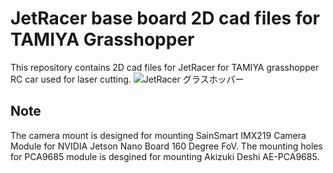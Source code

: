 # JetRacer base board 2D cad files for TAMIYA Grasshopper
This repository contains 2D cad files for JetRacer for TAMIYA grasshopper RC car used for laser cutting.
![JetRacer グラスホッパー](http://www.monoxit.com/wp-content/uploads/2019/10/grasshopper5-e1571462264151.jpg)
## Note
The camera mount is designed for mounting SainSmart IMX219 Camera Module for NVIDIA Jetson Nano Board 160 Degree FoV. The mounting holes for PCA9685 module is desgined for mounting Akizuki Deshi AE-PCA9685.

